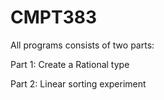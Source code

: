 # CMPT383

All programs consists of two parts:

Part 1: 
Create a Rational type 

Part 2:
Linear sorting experiment
